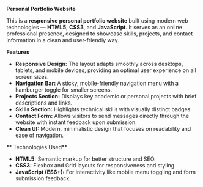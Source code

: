 

 **Personal Portfolio Website**

This is a **responsive personal portfolio website** built using modern web technologies — **HTML5**, **CSS3**, and **JavaScript**. It serves as an online professional presence, designed to showcase skills, projects, and contact information in a clean and user-friendly way.

**Features**

* **Responsive Design:** The layout adapts smoothly across desktops, tablets, and mobile devices, providing an optimal user experience on all screen sizes.
* **Navigation Bar:** A sticky, mobile-friendly navigation menu with a hamburger toggle for smaller screens.
* **Projects Section:** Displays key academic or personal projects with brief descriptions and links.
* **Skills Section:** Highlights technical skills with visually distinct badges.
* **Contact Form:** Allows visitors to send messages directly through the website with instant feedback upon submission.
* **Clean UI:** Modern, minimalistic design that focuses on readability and ease of navigation.

** Technologies Used**

* **HTML5:** Semantic markup for better structure and SEO.
* **CSS3:** Flexbox and Grid layouts for responsiveness and styling.
* **JavaScript (ES6+):** For interactivity like mobile menu toggling and form submission feedback.

